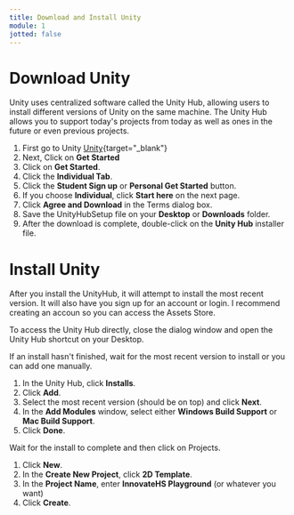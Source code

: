 ```yaml
---
title: Download and Install Unity
module: 1
jotted: false
---
```


# Download Unity

Unity uses centralized software called the Unity Hub, allowing users to install different versions of Unity on the same machine.  The Unity Hub allows you to support today's projects from today as well as ones in the future or even previous projects.

1. First go to Unity [Unity](http://unity3d.com/unity/){target="_blank"}
2. Next, Click on **Get Started**
3. Click on **Get Started**.
4. Click the **Individual Tab**.
5. Click the **Student Sign up** or **Personal Get Started** button.
6. If you choose **Individual**, click **Start here** on the next page.
7. Click **Agree and Download** in the Terms dialog box.
8. Save the UnityHubSetup file on your **Desktop** or **Downloads** folder.
8. After the download is complete, double-click on the **Unity Hub** installer file.


# Install Unity

After you install the UnityHub, it will attempt to install the most recent version.  It will also have you sign up for an account or login.  I recommend creating an accoun so you can access the Assets Store.

To access the Unity Hub directly, close the dialog window and open the Unity Hub shortcut on your Desktop.

If an install hasn't finished, wait for the most recent version to install or you can add one manually.

1. In the Unity Hub, click **Installs**.
2. Click **Add**.
3. Select the most recent version (should be on top) and click **Next**.
4. In the **Add Modules** window, select either **Windows Build Support** or **Mac Build Support**.
5. Click **Done**.

Wait for the install to complete and then click on Projects.

1. Click **New**.
2. In the **Create New Project**, click **2D Template**.
3. In the **Project Name**, enter **InnovateHS Playground** (or whatever you want)
4. Click **Create**.
